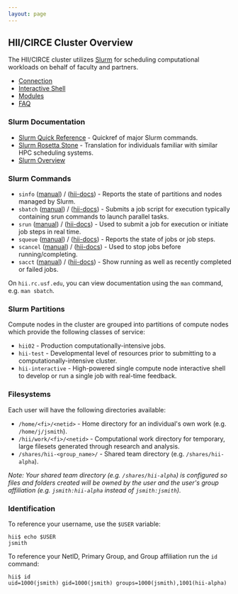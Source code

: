 ```yaml
---
layout: page
---
```


## HII/CIRCE Cluster Overview

The HII/CIRCE cluster utilizes [Slurm](http://slurm.schedmd.com) for scheduling
computational workloads on behalf of faculty and partners.

- [Connection](hii-rc/connect.html)
- [Interactive Shell](hii-rc/interactive.html)
- [Modules](hii-rc/modules.html)
- [FAQ](hii-rc/faq.html)


### Slurm Documentation

- [Slurm Quick Reference](http://slurm.schedmd.com/pdfs/summary.pdf) - Quickref of major Slurm commands.
- [Slurm Rosetta Stone](http://slurm.schedmd.com/rosetta.pdf) - Translation for individuals familiar with similar HPC scheduling systems.
- [Slurm Overview](http://slurm.schedmd.com/slurm.html)

### Slurm Commands

- `sinfo` ([manual](http://slurm.schedmd.com/sinfo.html)) / ([hii-docs](hii-rc/sinfo.html)) -
   Reports the state of partitions and nodes managed by Slurm.
- `sbatch` ([manual](http://slurm.schedmd.com/sbatch.html)) / ([hii-docs](hii-rc/sbatch.html)) -
   Submits a job script for execution typically containing srun commands to launch parallel tasks.
- `srun`  ([manual](http://slurm.schedmd.com/srun.html)) / ([hii-docs](hii-rc/srun.html)) -
   Used to submit a job for execution or initiate job steps in real time.
- `squeue` ([manual](http://slurm.schedmd.com/squeue.html)) / ([hii-docs](hii-rc/squeue.html)) -
   Reports the state of jobs or job steps.
- `scancel` ([manual](http://slurm.schedmd.com/scancel.html)) / ([hii-docs](hii-rc/scancel.html)) -
   Used to stop jobs before running/completing.
- `sacct` ([manual](http://slurm.schedmd.com/sacct.html)) / ([hii-docs](hii-rc/sacct.html)) -
   Show running as well as recently completed or failed jobs.

On `hii.rc.usf.edu`, you can view documentation using the `man` command, e.g. `man sbatch`.

### Slurm Partitions

Compute nodes in the cluster are grouped into partitions of compute nodes which provide the following classes of service:

- `hii02` - Production computationally-intensive jobs.
- `hii-test` - Developmental level of resources prior to submitting to a computationally-intensive cluster.
- `hii-interactive` - High-powered single compute node interactive shell to develop or run a single job with real-time feedback.

### Filesystems

Each user will have the following directories available:

- `/home/<fi>/<netid>` - Home directory for an individual's own work (e.g. `/home/j/jsmith`).
- `/hii/work/<fi>/<netid>` - Computational work directory for temporary, large filesets generated through research and analysis.
- `/shares/hii-<group_name>/` - Shared team directory (e.g. `/shares/hii-alpha`).

*Note: Your shared team directory (e.g. `/shares/hii-alpha`)
  is configured so files and folders created will be owned by the user and the user's group affiliation
  (e.g. `jsmith:hii-alpha` instead of `jsmith:jsmith`).*

### Identification

To reference your username, use the `$USER` variable:

```
hii$ echo $USER
jsmith
```

To reference your NetID, Primary Group, and Group affiliation run the `id` command:

```
hii$ id
uid=1000(jsmith) gid=1000(jsmith) groups=1000(jsmith),1001(hii-alpha)
```
